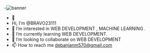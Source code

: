 -![banner](https://github.com/BRAVO23111/BRAVO23111/assets/89589614/cb44b679-5a04-4756-b65e-e2c02ca11657)
- 👋
- Hi, I’m @BRAVO23111
- 👀 I’m interested in WEB DEVELOPMENT , MACHINE LEARNING .
- 🌱 I’m currently learning WEB DEVELOPMENT.
- 💞️ I’m looking to collaborate on WEB DEVELOPMENT
- 📫 How to reach me debanjanm570@gmail.com

<!---
BRAVO23111/BRAVO23111 is a ✨ special ✨ repository because its `README.md` (this file) appears on your GitHub profile.
You can click the Preview link to take a look at your changes.
--->
